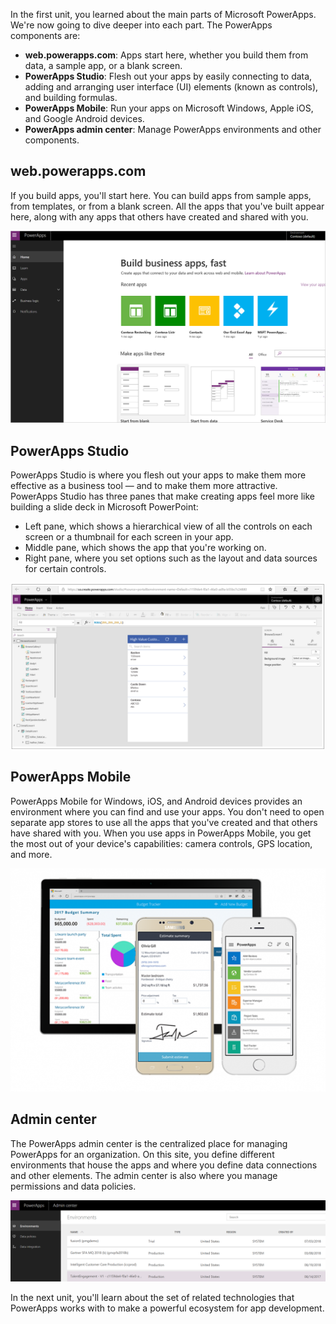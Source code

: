 In the first unit, you learned about the main parts of Microsoft PowerApps. We're now going to dive deeper into each part. The PowerApps components are:

* **web.powerapps.com**: Apps start here, whether you build them from data, a sample app, or a blank screen.
* **PowerApps Studio**: Flesh out your apps by easily connecting to data, adding and arranging user interface (UI) elements (known as controls), and building formulas.
* **PowerApps Mobile**: Run your apps on Microsoft Windows, Apple iOS, and Google Android devices.
* **PowerApps admin center**: Manage PowerApps environments and other components.

## web.powerapps.com
If you build apps, you'll start here. You can build apps from sample apps, from templates, or from a blank screen. All the apps that you've built appear here, along with any apps that others have created and shared with you.

![The web.powerapps.com site](../media/powerapps-homepage5.png)

## PowerApps Studio
PowerApps Studio is where you flesh out your apps to make them more effective as a business tool — and to make them more attractive. PowerApps Studio has three panes that make creating apps feel more like building a slide deck in Microsoft PowerPoint:

- Left pane, which shows a hierarchical view of all the controls on each screen or a thumbnail for each screen in your app.
- Middle pane, which shows the app that you're working on.
- Right pane, where you set options such as the layout and data sources for certain controls.

![PowerApps Studio](../media/powerapps-full-screen.png)

## PowerApps Mobile
PowerApps Mobile for Windows, iOS, and Android devices provides an environment where you can find and use your apps. You don't need to open separate app stores to use all the apps that you've created and that others have shared with you. When you use apps in PowerApps Mobile, you get the most out of your device's capabilities: camera controls, GPS location, and more.

![PowerApps Mobile](../media/powerapps-mobile.png)

## Admin center
The PowerApps admin center is the centralized place for managing PowerApps for an organization. On this site, you define different environments that house the apps and where you define data connections and other elements. The admin center is also where you manage permissions and data policies.

![PowerApps admin center](../media//powerapps-admin.png)

In the next unit, you'll learn about the set of related technologies that PowerApps works with to make a powerful ecosystem for app development.